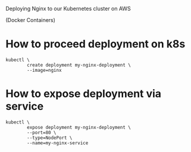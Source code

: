Deploying Nginx to our Kubernetes cluster on AWS

(Docker Containers)

# How to proceed deployment on k8s
```
kubectl \
        create deployment my-nginx-deployment \
        --image=nginx
``` 
# How to expose deployment via service

```
kubectl \
        expose deployment my-nginx-deployment \
        --port=80 \
        --type=NodePort \
        --name=my-nginx-service
```

